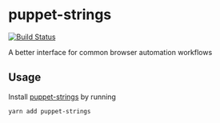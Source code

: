# puppet-strings
[![Build Status](https://travis-ci.org/splayd/puppet-strings.svg?branch=master)](https://travis-ci.org/splayd/puppet-strings)

A better interface for common browser automation workflows

## Usage
Install [puppet-strings](https://yarnpkg.com/en/package/puppet-strings)
by running

```sh
yarn add puppet-strings
```
